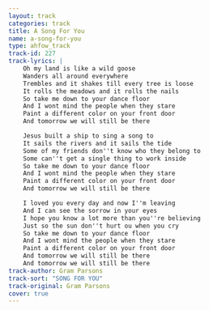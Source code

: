 ```yaml
---
layout: track
categories: track
title: A Song For You
name: a-song-for-you
type: ahfow_track
track-id: 227
track-lyrics: |
    Oh my land is like a wild goose
    Wanders all around everywhere
    Trembles and it shakes till every tree is loose
    It rolls the meadows and it rolls the nails
    So take me down to your dance floor
    And I wont mind the people when they stare
    Paint a different color on your front door
    And tomorrow we will still be there

    Jesus built a ship to sing a song to
    It sails the rivers and it sails the tide
    Some of my friends don''t know who they belong to
    Some can''t get a single thing to work inside
    So take me down to your dance floor
    And I wont mind the people when they stare
    Paint a different color on your front door
    And tomorrow we will still be there

    I loved you every day and now I''m leaving
    And I can see the sorrow in your eyes
    I hope you know a lot more than you''re believing
    Just so the sun don''t hurt ou when you cry
    So take me down to your dance floor
    And I wont mind the people when they stare
    Paint a different color on your front door
    And tomorrow we will still be there
    And tomorrow we will still be there
track-author: Gram Parsons
track-sort: "SONG FOR YOU"
track-original: Gram Parsons
cover: true
---
```

